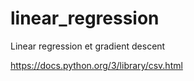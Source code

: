 # linear_regression
Linear regression et gradient descent 


https://docs.python.org/3/library/csv.html


